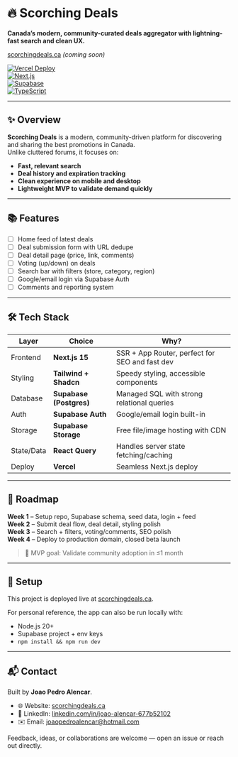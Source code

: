 # 🔥 Scorching Deals  
**Canada’s modern, community-curated deals aggregator with lightning-fast search and clean UX.**

[scorchingdeals.ca](https://scorchingdeals.ca) *(coming soon)*

[![Vercel Deploy](https://img.shields.io/badge/deploy-vercel-black?logo=vercel)](https://vercel.com)  
[![Next.js](https://img.shields.io/badge/Next.js-15-black?logo=nextdotjs)](https://nextjs.org/)  
[![Supabase](https://img.shields.io/badge/Supabase-Postgres-green?logo=supabase)](https://supabase.com/)  
[![TypeScript](https://img.shields.io/badge/TypeScript-Ready-blue?logo=typescript)](https://www.typescriptlang.org/)  

---

## ✨ Overview  
**Scorching Deals** is a modern, community-driven platform for discovering and sharing the best promotions in Canada.  
Unlike cluttered forums, it focuses on:  
- **Fast, relevant search**  
- **Deal history and expiration tracking**  
- **Clean experience on mobile and desktop**  
- **Lightweight MVP to validate demand quickly**  

---

## 📚 Features  

- [ ] Home feed of latest deals  
- [ ] Deal submission form with URL dedupe  
- [ ] Deal detail page (price, link, comments)  
- [ ] Voting (up/down) on deals  
- [ ] Search bar with filters (store, category, region)  
- [ ] Google/email login via Supabase Auth  
- [ ] Comments and reporting system  

---

## 🛠 Tech Stack  

| Layer        | Choice                | Why? |
|--------------|-----------------------|------|
| Frontend     | **Next.js 15**        | SSR + App Router, perfect for SEO and fast dev |
| Styling      | **Tailwind + Shadcn** | Speedy styling, accessible components |
| Database     | **Supabase (Postgres)** | Managed SQL with strong relational queries |
| Auth         | **Supabase Auth**     | Google/email login built-in |
| Storage      | **Supabase Storage**  | Free file/image hosting with CDN |
| State/Data   | **React Query**       | Handles server state fetching/caching |
| Deploy       | **Vercel**            | Seamless Next.js deploy |

---

## 🚀 Roadmap  

**Week 1** – Setup repo, Supabase schema, seed data, login + feed  
**Week 2** – Submit deal flow, deal detail, styling polish  
**Week 3** – Search + filters, voting/comments, SEO polish  
**Week 4** – Deploy to production domain, closed beta launch  

> 🎯 MVP goal: Validate community adoption in ≤1 month  

---

## 🔧 Setup 
This project is deployed live at [scorchingdeals.ca](https://scorchingdeals.ca).  

For personal reference, the app can also be run locally with:  
- Node.js 20+  
- Supabase project + env keys  
- `npm install && npm run dev`  

---

## 📬 Contact
Built by **Joao Pedro Alencar**.

- 🌐 Website: [scorchingdeals.ca](https://scorchingdeals.ca)
- 💼 LinkedIn: [linkedin.com/in/joao-alencar-677b52102](https://www.linkedin.com/in/joao-alencar-677b52102)
- ✉️ Email: joaopedroalencar@hotmail.com

Feedback, ideas, or collaborations are welcome — open an issue or reach out directly.
